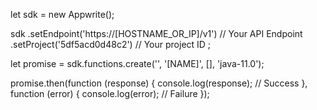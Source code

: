 let sdk = new Appwrite();

sdk
    .setEndpoint('https://[HOSTNAME_OR_IP]/v1') // Your API Endpoint
    .setProject('5df5acd0d48c2') // Your project ID
;

let promise = sdk.functions.create('', '[NAME]', [], 'java-11.0');

promise.then(function (response) {
    console.log(response); // Success
}, function (error) {
    console.log(error); // Failure
});
